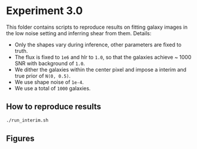 # Experiment 3.0

This folder contains scripts to reproduce results on fitting galaxy images in the low noise setting
and inferring shear from them. Details: 

* Only the shapes vary during inference, other parameters are fixed to truth.
* The flux is fixed to `1e6` and hlr to `1.0`, so that the galaxies achieve ~ 1000 SNR with background of `1.0`.
* We dither the galaxies within the center pixel and impose a interim and true prior of `N(0, 0.5)`.
* We use shape noise of `1e-4`.
* We use a total of `1000` galaxies.


## How to reproduce results

```bash
./run_interim.sh
```

## Figures


